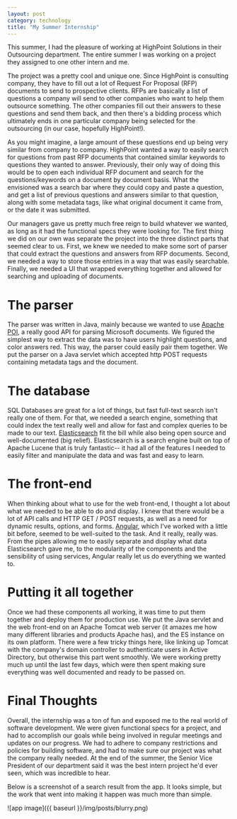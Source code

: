 ```yaml
---
layout: post
category: technology
title: "My Summer Internship"
---
```


This summer, I had the pleasure of working at HighPoint Solutions in their Outsourcing department. The entire summer I was working on a project they assigned to one other intern and me.

The project was a pretty cool and unique one. Since HighPoint is consulting company, they have to fill out a lot of Request For Proposal (RFP) documents to send to prospective clients. RFPs are basically a list of questions a company will send to other companies who want to help them outsource something. The other companies fill out their answers to these questions and send them back, and then there's a bidding process which ultimately ends in one particular company being selected for the outsourcing (in our case, hopefully HighPoint!).

As you might imagine, a large amount of these questions end up being very similar from company to company. HighPoint wanted a way to easily search for questions from past RFP documents that contained similar keywords to questions they wanted to answer. Previously, their only way of doing this would be to open each individual RFP document and search for the questions/keywords on a document by document basis. What the envisioned was a search bar where they could copy and paste a question, and get a list of previous questions and answers similar to that question, along with some metadata tags, like what original document it came from, or the date it was submitted.
<!--more-->

Our managers gave us pretty much free reign to build whatever we wanted, as long as it had the functional specs they were looking for. The first thing we did on our own was separate the project into the three distinct parts that seemed clear to us. First, we knew we needed to make some sort of parser that could extract the questions and answers from RFP documents. Second, we needed a way to store those entries in a way that was easily searchable. Finally, we needed a UI that wrapped everything together and allowed for searching and uploading of documents.

# The parser

The parser was written in Java, mainly because we wanted to use [Apache POI](https://poi.apache.org/), a really good API for parsing Microsoft documents. We figured the simplest way to extract the data was to have users highlight questions, and color answers red. This way, the parser could easily pair them together. We put the parser on a Java servlet which accepted http POST requests containing metadata tags and the document.

# The database

SQL Databases are great for a lot of things, but fast full-text search isn't really one of them. For that, we needed a search engine, something that could index the text really well and allow for fast and complex queries to be made to our text. [Elasticsearch](elastic.co) fit the bill while also being open source and well-documented (big relief). Elasticsearch is a search engine built on top of Apache Lucene that is truly fantastic-- it had all of the features I needed to easily filter and manipulate the data and was fast and easy to learn.

# The front-end

When thinking about what to use for the web front-end, I thought a lot about what we needed to be able to do and display. I knew that there would be a lot of API calls and HTTP GET / POST requests, as well as a need for dynamic results, options, and forms. [Angular](http://angular.io/), which I've worked with a little bit before, seemed to be well-suited to the task. And it really, really was. From the pipes allowing me to easily separate and display what data Elasticsearch gave me, to the modularity of the components and the sensibility of using services, Angular really let us do everything we wanted to.

# Putting it all together

Once we had these components all working, it was time to put them together and deploy them for production use. We put the Java servlet and the web front-end on an Apache Tomcat web server (it amazes me how many different libraries and products Apache has), and the ES instance on its own platform. There were a few tricky things here, like linking up Tomcat with the company's domain controller to authenticate users in Active Directory, but otherwise this part went smoothly. We were working pretty much up until the last few days, which were then spent making sure everything was well documented and ready to be passed on.

# Final Thoughts

Overall, the internship was a ton of fun and exposed me to the real world of software development. We were given functional specs for a project, and had to accomplish our goals while being involved in regular meetings and updates on our progress. We had to adhere to company restrictions and policies for building software, and had to make sure our project was what the company really needed. At the end of the summer, the Senior Vice President of our department said it was the best intern project he'd ever seen, which was incredible to hear.

Below is a screenshot of a search result from the app. It looks simple, but the work that went into making it happen was much more than simple.

![app image]({{ baseurl  }}/img/posts/blurry.png)
